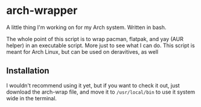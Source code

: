 # arch-wrapper
A little thing I'm working on for my Arch system. Written in bash.

The whole point of this script is to wrap pacman, flatpak, and yay (AUR helper) in an executable script. More just to see what I can do. This script is meant for Arch Linux, but can be used on deravitives, as well

## Installation
I wouldn't recommend using it yet, but if you want to check it out, just download the arch-wrap file, and move it to `/usr/local/bin` to use it system wide in the terminal.
